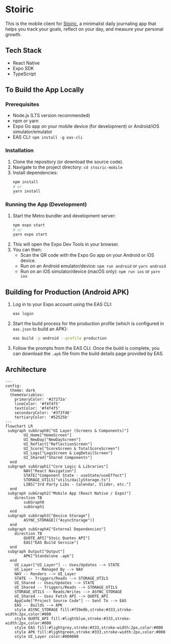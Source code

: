 # Stoiric 

This is the mobile client for [Stoiric](https://stoiric.vercel.app), a minimalist daily journaling app that helps you track your goals, reflect on your day, and measure your personal growth.

## Tech Stack

*   React Native
*   Expo SDK
*   TypeScript

## To Build the App Locally

### Prerequisites

*   Node.js (LTS version recommended)
*   npm or yarn
*   Expo Go app on your mobile device (for development) or Android/iOS simulator/emulator
*   EAS CLI: `npm install -g eas-cli`

### Installation

1.  Clone the repository (or download the source code).
2.  Navigate to the project directory: `cd stoiric-mobile`
3.  Install dependencies:
    ```bash
    npm install
    # or
    yarn install
    ```

### Running the App (Development)

1.  Start the Metro bundler and development server:
    ```bash
    npm expo start
    # or
    yarn expo start
    ```
2.  This will open the Expo Dev Tools in your browser.
3.  You can then:
    *   Scan the QR code with the Expo Go app on your Android or iOS device.
    *   Run on an Android emulator/device: `npm run android` or `yarn android`
    *   Run on an iOS simulator/device (macOS only): `npm run ios` or `yarn ios`

## Building for Production (Android APK)

1.  Log in to your Expo account using the EAS CLI:
    ```bash
    eas login
    ```
2.  Start the build process for the production profile (which is configured in `eas.json` to build an APK):
    ```bash
    eas build -p android --profile production
    ```
3.  Follow the prompts from the EAS CLI. Once the build is complete, you can download the `.apk` file from the build details page provided by EAS.

## Architecture

```mermaid
---
config:
  theme: dark
  themeVariables:
    primaryColor: '#27272a'
    lineColor: '#f4f4f5'
    textColor: '#f4f4f5'
    secondaryColor: '#3f3f46'
    tertiaryColor: '#52525b'
---
flowchart LR
 subgraph subGraph0["UI Layer (Screens & Components)"]
        UI_Home["HomeScreen"]
        UI_NewDay["NewDayScreen"]
        UI_Reflect["ReflectionScreen"]
        UI_Score["ScoreScreen & TotalScoreScreen"]
        UI_Logs["LogsScreen & LogDetailScreen"]
        UI_Shared["Shared Components"]
  end
 subgraph subGraph1["Core Logic & Libraries"]
        NAV["React Navigation"]
        STATE["Component State - useState/useEffect"]
        STORAGE_UTILS["utils/dailyStorage.ts"]
        LIBS["3rd Party Libs - Calendar, Slider, etc."]
  end
 subgraph subGraph2["Mobile App (React Native / Expo)"]
    direction TB
        subGraph0
        subGraph1
  end
 subgraph subGraph3["Device Storage"]
        ASYNC_STORAGE[("AsyncStorage")]
  end
 subgraph subGraph4["External Dependencies"]
    direction TB
        QUOTE_API["Stoic Quotes API"]
        EAS["EAS Build Service"]
  end
 subgraph Output["Output"]
        APK["Standalone .apk"]
  end
    UI_Layer["UI_Layer"] -- Uses/Updates --> STATE
    UI_Layer -- Managed By --> NAV
    NAV -- Renders --> UI_Layer
    STATE -- Triggers/Reads --> STORAGE_UTILS
    UI_Shared -- Uses/Updates --> STATE
    UI_Shared -- Triggers/Reads --> STORAGE_UTILS
    STORAGE_UTILS -- Reads/Writes --> ASYNC_STORAGE
    UI_Shared -- Uses Fetch API --> QUOTE_API
    AppCode["Project Source Code"] -- Sent To --> EAS
    EAS -- Builds --> APK
    style ASYNC_STORAGE fill:#f59e0b,stroke:#333,stroke-width:2px,color:#000
    style QUOTE_API fill:#lightblue,stroke:#333,stroke-width:2px,color:#000
    style EAS fill:#lightgrey,stroke:#333,stroke-width:2px,color:#000
    style APK fill:#lightgreen,stroke:#333,stroke-width:2px,color:#000
    style UI_Layer color:#000000

```